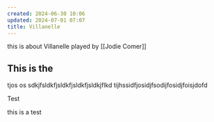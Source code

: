 ```yaml
---
created: 2024-06-30 10:06
updated: 2024-07-01 07:07
title: Villanelle
---
```

this is about Villanelle played by [[Jodie Comer]]


## This is the 

tjos os sdkjfsldkfjsldkfjsldkfjsldkjflkd
tijhssidfjosidjfsodijfosidjfoisjdofd

Test

this is a test 